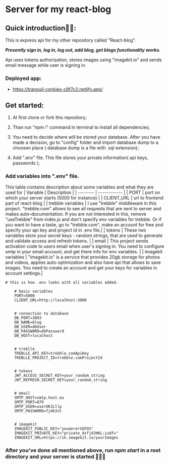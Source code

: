 # Server for my react-blog

## Quick introduction:mount_fuji::sunrise_over_mountains::
This is express api for my other repository called "React-blog".

***Presently sign in, log in, log out, add blog, get blogs functionality works.***

Api uses tokens authorization, stores images using "imagekit.io" and sends email message while user is signing in.
### Deployed app:
 - https://tranquil-conkies-c8f7c2.netlify.app/

## Get started:

1. At first clone or fork this repository;

2. Than run "npm i" command in terminal to install
all dependencies;

3. You need to decide where will be stored your database. After you have made a decision, go to "config" folder and import database dump to a choosen place ( database dump is a file with .sql extension);

4. Add ".env" file. This file stores your private information( api keys, passwords );

### Add variables into ".env" file.
This table contains description about some variables and what they are used for
| Variable | Description |
| -------- | ------------ |
| PORT | port on which your server starts (5000 for instance) |
| CLIENT_URL | url to frontend part of react-blog |
| trebble variables | I use "trebble" middleware in this project. "trebble.com" allows to see all requests that are sent to server and makes auto-documentation. If you are not interested in this, remove "useTrebble" from index.js and don't specify env variables for trebble. Or if you want to have a taste, go to "trebble.com", make an account for free and specify your api key and project id in .env file.|
| tokens | These two variables store your secret keys - random strings, that are used to generate and validate access and refresh tokens. |
| email | This project sends activation code to users email when user's signing in. You need to configure smtp in your email account, and get there info for env variables. |
| imagekit variables | "imagekit.io" is a service that provides 20gb storage for photos and videos, applies auto-optimization and also have api that allows to save images. You need to create an account and get your keys for variables in account settings.|
```
# this is how .env looks with all variables added.   
    
    # basic variables
    PORT=5000
    CLIENT_URL=http://localhost:3000


    # connection to database
    DB_PORT=3003
    DB_NAME=blog
    DB_USER=dbUser
    DB_PASSWORD=dbPassword
    DB_HOST=localhost


    # treblle 
    TREBLLE_API_KEY=trebble.comApiKey
    TREBLLE_PROJECT_ID=trebble.comProjectId


    # tokens
    JWT_ACCESS_SECRET_KEY=your_random_string
    JWT_REFRESH_SECRET_KEY=your_random_string


    # email 
    SMTP_HOST=smtp.host.eu
    SMTP_PORT=879
    SMTP_USER=userUKJLllp
    SMTP_PASSWORD=fjdkInl


    # imagekit
    IMAGEKIT_PUBLIC_KEY="youeererSDFDS"
    IMAGEKIT_PRIVATE_KEY="private_dsfjdJHKL:iudf="
    IMAGEKIT_URL=https://ik.imagekit.io/yourImages

```

### After you've done all mentioned above, run ***npm start*** in a root directory and your server is started :stars::rocket::star2: